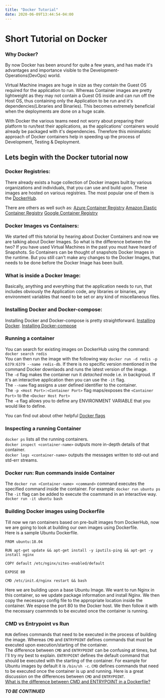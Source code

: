 ```yaml
---
title: "Docker Tutorial"
date: 2020-06-09T13:44:54-04:00
---
```


# Short Tutorial on Docker

### **Why Docker?**

By now Docker has been around for quite a few years, and has made it's advantages and importance visible to the Development-Operations(DevOps) world.

Virtual Machine images are huge in size as they contain the Guest OS required for the application to run. Whereas Container images are pretty lightweight as they may not contain a Guest OS inside and can run off the Host OS, thus containing only the Application to be run and it's dependencies(Libraries and Binaries). 
This becomes extremely beneficial when the deployments are done on a huge scale.

With Docker the various teams need not worry about preparing their platform to run/test their applications, as the applications' containers would already be packaged with it's dependencies. Therefore this minimalistic approach of Docker containers help in speeding up the process of Development, Testing & Deployment.

## **Lets begin with the Docker tutorial now**

### **Docker Registries:**

There already exists a huge collection of Docker images built by various organizations and individuals, that you can use and build upon. These images are hosted on various registries. The most popular one of them is the [DockerHub](https://hub.docker.com/).

There are others as well such as:
[Azure Container Registry](https://azure.microsoft.com/en-us/services/container-registry/#overview)
[Amazon Elastic Container Registry](https://aws.amazon.com/ecr/)
[Google Container Registry](https://cloud.google.com/container-registry)

### **Docker Images vs Containers:**

We started off this tutorial by hearing about Docker Containers and now we are talking about Docker Images. So what is the difference between the two? If you have used Virtual Machines in the past you must have heard of Snapshots. So Containers can be thought of snapshots Docker Images in the runtime. But you still can't make any changes to the Docker Images, that needs to be done before the Docker Image has been built.

### **What is inside a Docker Image:**

Basically, anything and everything that the application needs to run, that includes obviously the Application code, any libraries or binaries, any environment variables that need to be set or any kind of miscellaneous files.

### **Installing Docker and Docker-compose:**

Installing Docker and Docker-compose is pretty straightforward. [Installing Docker](https://docs.docker.com/get-docker/). [Installing Docker-compose](https://docs.docker.com/compose/install/)

### **Running a container**

You can search for existing images on DockerHub using the command:  `docker search redis`  
You can then run the image with the following way `docker run -d redis -p 6379:6379 --name redis-db`. If there is no specific version mentioned in the command Docker downlaods and runs the latest version of the image.  
The `-d`  flag makes the container run it *detached* mode i.e. in backgroud. If it's an interactive application then you can use the `-it` flag.  
The `--name` flag assigns a user defined identifier to the container.  
The `-p <Host Port>:<Container Port>` flag maps/exposes the `<Container Port>` to the `<Docker Host Port>`  
The `-e` flag allows you to define any ENVIRONMENT VARIABLE that you would like to define.

You can find out about other helpful [Docker flags](https://docs.docker.com/engine/reference/run/)

### **Inspecting a running Container**

`docker ps` lists all the running containers.  
`docker inspect <container-name>` outputs more in-depth details of that container.  
`docker logs <container-name>` outputs the messages written to std-out and std-err streams.

### **Docker run: Run commands inside Container**
The `docker run <Container-name> <command>` command executes the specified command inside the container. For example: `docker run ubuntu ps`  
The `-it` flag can be added to execute the coammand in an interactive way. `docker run -it ubuntu bash`

### **Building Docker images using Dockerfile**

Till now we ran containers based on pre-built images from DockerHub, now we are going to look at building our own images using Dockerfile.  
Here is a sample Ubuntu Dockerfile.  
```
FROM ubuntu:18.04

RUN apt-get update && apt-get install -y iputils-ping && apt-get -y install nginx 

COPY default /etc/nginx/sites-enabled/default

EXPOSE 80

CMD /etc/init.d/nginx restart && bash
```  
Here we are building upon a base Ubuntu Image. We want to run Nginx in this container, so we update package information and install Nginx. We then copy the necessary config file to the appropriate location inside the container. We espose the port 80 to the Docker host. We then follow it with the necessary coammnds to be excuted once the container is running. 

### **CMD vs Entrypoint vs Run**

`RUN` defines commands that need to be executed in the process of building the image. Whereas `CMD` and `ENTRYPOINT` defines commands that must be executed upon execution/starting of the container.  
The difference between `CMD` and `ENTRYPOINT` can be confusing at times, but I'll try my best to explain. `ENTRYPOINT` defines the default command that should be executed with the starting of the container. For example for Ubuntu images by default it is `/bin/sh -c`. `CMD` defines commands that need to be executed once the container is up and running. Here is a great discussion on the differences between `CMD` and `ENTRYPOINT`.  
[What is the difference between CMD and ENTRYPOINT in a Dockerfile?](https://stackoverflow.com/questions/21553353/what-is-the-difference-between-cmd-and-entrypoint-in-a-dockerfile) 

***TO BE CONTINUED***
